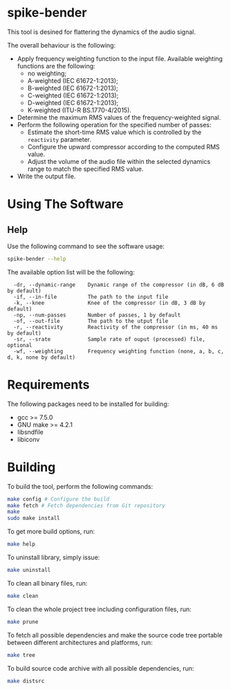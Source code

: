 # spike-bender

This tool is desined for flattering the dynamics of the audio signal.

The overall behaviour is the following:
* Apply frequency weighting function to the input file. Available weighting
  functions are the following:
    * no weighting;
    * A-weighted (IEC 61672-1:2013);
    * B-weighted (IEC 61672-1:2013);
    * C-weighted (IEC 61672-1:2013);
    * D-weighted (IEC 61672-1:2013);
    * K-weighted (ITU-R BS.1770-4/2015).
* Determine the maximum RMS values of the frequency-weighted signal.
* Perform the following  operation for the specified number of passes:
  * Estimate the short-time RMS value which is controlled by the
    `reactivity` parameter.
  * Configure the upward compressor according to the computed RMS value.
  * Adjust the volume of the audio file within the selected dynamics range
    to match the specified RMS value.
* Write the output file.

Using The Software
======

## Help

Use the following command to see the software usage:

```bash
spike-bender --help
```

The available option list will be the following:

```
  -dr, --dynamic-range    Dynamic range of the compressor (in dB, 6 dB by default)
  -if, --in-file          The path to the input file
  -k, --knee              Knee of the compressor (in dB, 3 dB by default)
  -np, --num-passes       Number of passes, 1 by default
  -of, --out-file         The path to the utput file
  -r, --reactivity        Reactivity of the compressor (in ms, 40 ms by default)
  -sr, --srate            Sample rate of ouput (processed) file, optional
  -wf, --weighting        Frequency weighting function (none, a, b, c, d, k, none by default)
```

Requirements
======

The following packages need to be installed for building:

* gcc >= 7.5.0
* GNU make >= 4.2.1
* libsndfile
* libiconv

Building
======

To build the tool, perform the following commands:

```bash
make config # Configure the build
make fetch # Fetch dependencies from Git repository
make
sudo make install
```

To get more build options, run:

```bash
make help
```

To uninstall library, simply issue:

```bash
make uninstall
```

To clean all binary files, run:

```bash
make clean
```

To clean the whole project tree including configuration files, run:

```bash
make prune
```

To fetch all possible dependencies and make the source code tree portable between
different architectures and platforms, run:

```bash
make tree
```

To build source code archive with all possible dependencies, run:

```bash
make distsrc
```